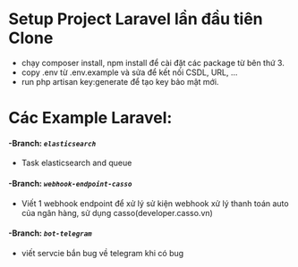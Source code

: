 # Setup Project Laravel lần đầu tiên Clone

- chạy composer install, npm install để cài đặt các package từ bên thứ 3.
- copy .env từ .env.example và sửa để kết nối CSDL, URL, ...
- run php artisan key:generate để tạo key bảo mật mới.

# Các Example Laravel:

#### **-Branch: _`elasticsearch`_**
- Task elasticsearch and queue
#### **-Branch: _`webhook-endpoint-casso`_**
- Viết 1 webhook endpoint để xử lý sử kiện webhook xử lý thanh toán auto của ngân hàng,
sử dụng casso(developer.casso.vn)
#### **-Branch: _`bot-telegram`_**
- viết servcie bắn bug về telegram khi có bug

